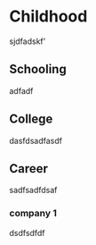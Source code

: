 # Childhood

sjdfadskf'


## Schooling
adfadf

## College
dasfdsadfasdf

## Career
sadfsadfdsaf

### company 1
dsdfsdfdf